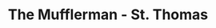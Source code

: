 ---
title: "The Mufflerman - St. Thomas"
url: /st-thomas/the-mufflerman-st-thomas/
shop: car repair
---